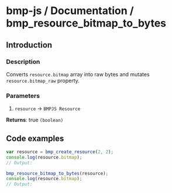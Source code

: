 # bmp-js / Documentation / bmp_resource_bitmap_to_bytes

## Introduction

### Description

Converts `resource.bitmap` array into raw bytes and mutates `resource.bitmap_raw` property.

### Parameters

1. `resource` -&gt; `BMPJS Resource`

**Returns**: true `(boolean)`

## Code examples

```js
var resource = bmp_create_resource(2, 2);
console.log(resource.bitmap);
// Output: 

bmp_resource_bitmap_to_bytes(resource);
console.log(resource.bitmap);
// Output: 
```